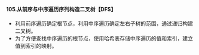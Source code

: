 #### 105.从前序与中序遍历序列构造二叉树【DFS】

- 利用前序遍历确定根节点，利用中序遍历确定左右子树的范围，通过递归构建二叉树。
- 为了方便查找中序遍历的根节点，使用哈希表存储中序遍历的值和索引，建立值到索引的映射。